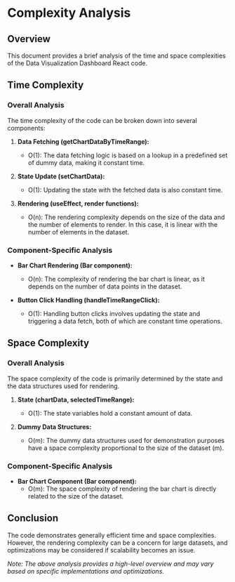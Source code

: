 # Complexity Analysis

## Overview

This document provides a brief analysis of the time and space complexities of the Data Visualization Dashboard React code.

## Time Complexity

### Overall Analysis

The time complexity of the code can be broken down into several components:

1. **Data Fetching (getChartDataByTimeRange):**

   - O(1): The data fetching logic is based on a lookup in a predefined set of dummy data, making it constant time.

2. **State Update (setChartData):**

   - O(1): Updating the state with the fetched data is also constant time.

3. **Rendering (useEffect, render functions):**
   - O(n): The rendering complexity depends on the size of the data and the number of elements to render. In this case, it is linear with the number of elements in the dataset.

### Component-Specific Analysis

- **Bar Chart Rendering (Bar component):**

  - O(n): The complexity of rendering the bar chart is linear, as it depends on the number of data points in the dataset.

- **Button Click Handling (handleTimeRangeClick):**
  - O(1): Handling button clicks involves updating the state and triggering a data fetch, both of which are constant time operations.

## Space Complexity

### Overall Analysis

The space complexity of the code is primarily determined by the state and the data structures used for rendering.

1. **State (chartData, selectedTimeRange):**

   - O(1): The state variables hold a constant amount of data.

2. **Dummy Data Structures:**
   - O(m): The dummy data structures used for demonstration purposes have a space complexity proportional to the size of the dataset (m).

### Component-Specific Analysis

- **Bar Chart Component (Bar component):**
  - O(m): The space complexity of rendering the bar chart is directly related to the size of the dataset.

## Conclusion

The code demonstrates generally efficient time and space complexities. However, the rendering complexity can be a concern for large datasets, and optimizations may be considered if scalability becomes an issue.

_Note: The above analysis provides a high-level overview and may vary based on specific implementations and optimizations._
